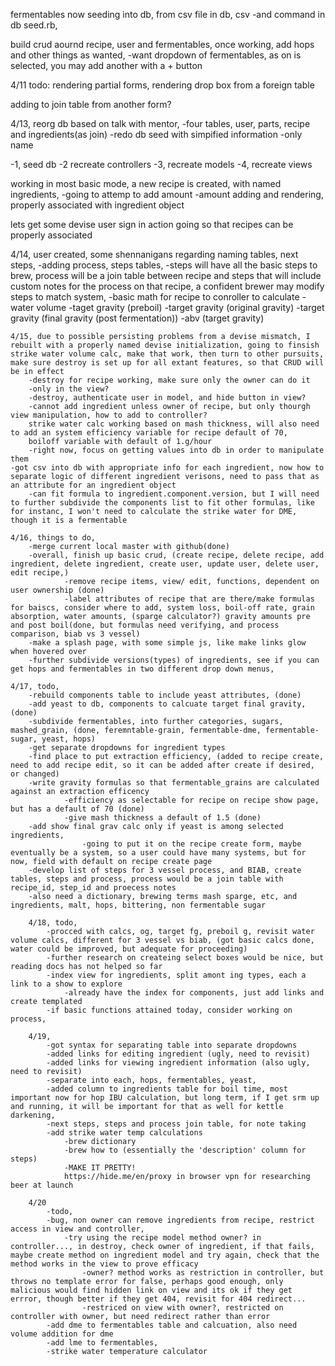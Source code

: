 fermentables now seeding into db, from csv file in db, csv
	-and command in db seed.rb, 

build crud aournd recipe, user and fermentables, once working, add hops and other things as wanted, 
	-want dropdown of fermentables, as on is selected, you may add another with a + button

4/11
todo:
rendering partial forms, 
rendering drop box from a foreign table

adding to join table from another form?


4/13, reorg db based on talk with mentor, 
	-four tables, user, parts, recipe and ingredients(as join)
	-redo db seed with simpified information
		-only name

-1, seed db
-2 recreate controllers
-3, recreate models
-4, recreate views

working in most basic mode, a new recipe is created, with named ingredients, 
-going to attemp to add amount
-amount adding and rendering, properly associated with ingredient object

lets get some devise user sign in action going so that recipes can be properly associated 

4/14, user created, some shennanigans regarding naming tables, next steps, 
-adding process, steps tables, 
		-steps will have all the basic steps to brew, process will be a join table between recipe and steps that will include custom notes for the process on that recipe, a confident brewer may modify steps to match system, 
-basic math for recipe to conroller to calculate
	-water volume
	-taget gravity (preboil)
	-target gravity (original gravity)
	-target gravity (final gravity (post fermentation))
	-abv (target gravity)

	4/15, due to possible persisting problems from a devise mismatch, I rebuilt with a properly named devise initialization, going to finsish strike water volume calc, make that work, then turn to other pursuits, 
	make sure destroy is set up for all extant features, so that CRUD will be in effect
		-destroy for recipe working, make sure only the owner can do it
		-only in the view?
		-destroy, authenticate user in model, and hide button in view?
		-cannot add ingredient unless owner of recipe, but only thourgh view manipulation, how to add to controller?
		strike water calc working based on mash thickness, will also need to add an system efficiency variable for recipe default of 70, 
		boiloff variable with default of 1.g/hour
		-right now, focus on getting values into db in order to manipulate them
	-got csv into db with appropriate info for each ingredient, now how to separate logic of different ingredient verisons, need to pass that as an attribute for an ingredient object
		-can fit formula to ingredient.component.version, but I will need to further subdivide the components list to fit other formulas, like for instanc, I won't need to calculate the strike water for DME, though it is a fermentable
		
	4/16, things to do, 
		-merge current local master with github(done)
		-overall, finish up basic crud, (create recipe, delete recipe, add ingredient, delete ingredient, create user, update user, delete user, edit recipe,)
				-remove recipe items, view/ edit, functions, dependent on user ownership (done)
				-label attributes of recipe that are there/make formulas for baiscs, consider where to add, system loss, boil-off rate, grain absorption, water amounts, (sparge calculator?) gravity amounts pre and post boil(done, but formulas need verifying, and process comparison, biab vs 3 vessel)
		-make a splash page, with some simple js, like make links glow when hovered over
		-further subdivide versions(types) of ingredients, see if you can get hops and fermentables in two different drop down menus, 

	4/17, todo, 
		-rebuild components table to include yeast attributes, (done)
		-add yeast to db, components to calcuate target final gravity, (done) 
		-subdivide fermentables, into further categories, sugars, mashed_grain, (done, feremntable-grain, fermentable-dme, fermentable-sugar, yeast, hops)
		-get separate dropdowns for ingredient types
		-find place to put extraction efficiency, (added to recipe create, need to add recipe edit, so it can be added after create if desired, or changed) 
		-write gravity formulas so that fermentable_grains are calculated against an extraction efficency
				-efficiency as selectable for recipe on recipe show page, but has a default of 70 (done)
				-give mash thickness a default of 1.5 (done)
		-add show final grav calc only if yeast is among selected ingredients, 
					-going to put it on the recipe create form, maybe eventually be a system, so a user could have many systems, but for now, field with default on recipe create page
		-develop list of steps for 3 vessel process, and BIAB, create tables, steps and process, process would be a join table with recipe_id, step_id and proecess notes
		-also need a dictionary, brewing terms mash sparge, etc, and ingredients, malt, hops, bittering, non fermentable sugar

		4/18, todo, 
			-procced with calcs, og, target fg, preboil g, revisit water volume calcs, different for 3 vessel vs biab, (got basic calcs done, water could be improved, but adequate for proceeding)
			-further research on createing select boxes would be nice, but reading docs has not helped so far
			-index view for ingredients, split amont ing types, each a link to a show to explore
				-already have the index for components, just add links and create templated
			-if basic functions attained today, consider working on process, 

		4/19, 
			-got syntax for separating table into separate dropdowns
			-added links for editing ingredient (ugly, need to revisit)
			-added links for viewing ingredient information (also ugly, need to revisit)
			-separate into each, hops, fermentables, yeast, 
			-added column to ingredients table for boil time, most important now for hop IBU calculation, but long term, if I get srm up and running, it will be important for that as well for kettle darkening, 
			-next steps, steps and process join table, for note taking
			-add strike water temp calculations
				-brew dictionary
				-brew how to (essentially the 'description' column for steps)
				-MAKE IT PRETTY!
				https://hide.me/en/proxy in browser vpn for researching beer at launch

		4/20
			-todo,  
			-bug, non owner can remove ingredients from recipe, restrict access in view and controller, 
				-try using the recipe model method owner? in controller..., in destroy, check owner of ingredient, if that fails, maybe create method on ingredient model and try again, check that the method works in the view to prove efficacy
					-owner? method works as restriction in controller, but throws no template error for false, perhaps good enough, only malicious would find hidden link on view and its ok if they get errror, though better if they get 404, revisit for 404 redirect...
					-restriced on view with owner?, restricted on controller with owner, but need redirect rather than error
			-add dme to fermentables table and calcuation, also need volume addition for dme
			-add lme to fermentables, 
			-strike water temperature calculator


	